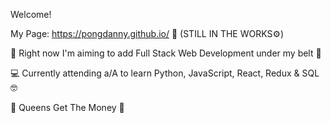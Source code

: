 Welcome!

My Page: https://pongdanny.github.io/ 🙈 (STILL IN THE WORKS⚙️)

🚀 Right now I'm aiming to add Full Stack Web Development under my belt 💪

💻 Currently attending a/A to learn Python, JavaScript, React, Redux & SQL 🤓

🗽 Queens Get The Money 💯 

